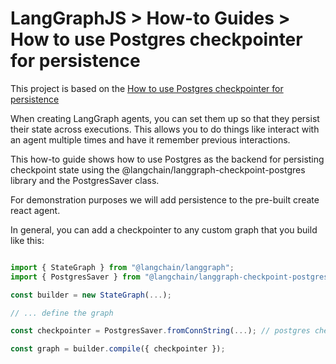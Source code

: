 # LangGraphJS > How-to Guides > How to use Postgres checkpointer for persistence

This project is based on the [How to use Postgres checkpointer for persistence](https://langchain-ai.github.io/langgraphjs/how-tos/cross-thread-persistence/)

When creating LangGraph agents, you can set them up so that they persist their state across executions. This allows you to do things like interact with an agent multiple times and have it remember previous interactions.

This how-to guide shows how to use Postgres as the backend for persisting checkpoint state using the @langchain/langgraph-checkpoint-postgres library and the PostgresSaver class.

For demonstration purposes we will add persistence to the pre-built create react agent.

In general, you can add a checkpointer to any custom graph that you build like this:

```ts

import { StateGraph } from "@langchain/langgraph";
import { PostgresSaver } from "@langchain/langgraph-checkpoint-postgres";

const builder = new StateGraph(...);

// ... define the graph

const checkpointer = PostgresSaver.fromConnString(...); // postgres checkpointer (see examples below)

const graph = builder.compile({ checkpointer });

```
